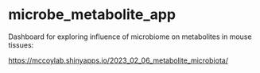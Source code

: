 # microbe_metabolite_app
Dashboard for exploring influence of microbiome on metabolites in mouse tissues: 

https://mccoylab.shinyapps.io/2023_02_06_metabolite_microbiota/

